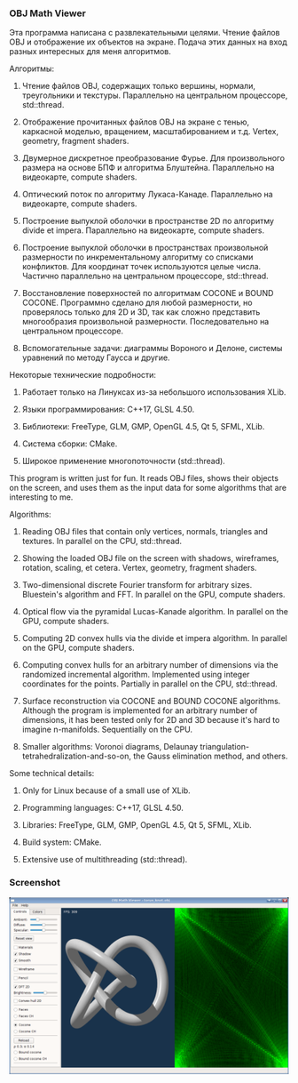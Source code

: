 ### OBJ Math Viewer

Эта программа написана с развлекательными целями. Чтение файлов OBJ и отображение их объектов на экране.
Подача этих данных на вход разных интересных для меня алгоритмов.

Алгоритмы:

1. Чтение файлов OBJ, содержащих только вершины, нормали, треугольники и текстуры. Параллельно на центральном процессоре, std::thread.

1. Отображение прочитанных файлов OBJ на экране с тенью, каркасной моделью, вращением, масштабированием и т.д. Vertex, geometry, fragment shaders.

1. Двумерное дискретное преобразование Фурье. Для произвольного размера на основе БПФ и алгоритма Блуштейна. Параллельно на видеокарте, compute shaders.

1. Оптический поток по алгоритму Лукаса-Канаде. Параллельно на видеокарте, compute shaders.

1. Построение выпуклой оболочки в пространстве 2D по алгоритму divide et impera. Параллельно на видеокарте, compute shaders.

1. Построение выпуклой оболочки в пространствах произвольной размерности по инкрементальному алгоритму со списками конфликтов.
Для координат точек используются целые числа. Частично параллельно на центральном процессоре, std::thread.

1. Восстановление поверхностей по алгоритмам COCONE и BOUND COCONE. Программно сделано для любой размерности, но проверялось только для 2D и 3D,
так как сложно представить многообразия произвольной размерности. Последовательно на центральном процессоре.

1. Вспомогательные задачи: диаграммы Вороного и Делоне, системы уравнений по методу Гаусса и другие.


Некоторые технические подробности:

1. Работает только на Линуксах из-за небольшого использования XLib.

1. Языки программирования: C++17, GLSL 4.50.

1. Библиотеки: FreeType, GLM, GMP, OpenGL 4.5, Qt 5, SFML, XLib.

1. Система сборки: CMake.

1. Широкое применение многопоточности (std::thread).


This program is written just for fun. It reads OBJ files, shows their objects on the screen, and uses
them as the input data for some algorithms that are interesting to me.

Algorithms:

1. Reading OBJ files that contain only vertices, normals, triangles and textures. In parallel on the CPU, std::thread.

1. Showing the loaded OBJ file on the screen with shadows, wireframes, rotation, scaling, et cetera. Vertex, geometry, fragment shaders.

1. Two-dimensional discrete Fourier transform for arbitrary sizes. Bluestein's algorithm and FFT. In parallel on the GPU, compute shaders.

1. Optical flow via the pyramidal Lucas-Kanade algorithm. In parallel on the GPU, compute shaders.

1. Computing 2D convex hulls via the divide et impera algorithm. In parallel on the GPU, compute shaders.

1. Computing convex hulls for an arbitrary number of dimensions via the randomized incremental algorithm. Implemented using integer
coordinates for the points. Partially in parallel on the CPU, std::thread.

1. Surface reconstruction via COCONE and BOUND COCONE algorithms. Although the program is implemented for an arbitrary number of dimensions,
it has been tested only for 2D and 3D because it's hard to imagine n-manifolds. Sequentially on the CPU.

1. Smaller algorithms: Voronoi diagrams, Delaunay triangulation-tetrahedralization-and-so-on, the Gauss elimination method, and others.


Some technical details:

1. Only for Linux because of a small use of XLib.

1. Programming languages: C++17, GLSL 4.50.

1. Libraries: FreeType, GLM, GMP, OpenGL 4.5, Qt 5, SFML, XLib.

1. Build system: CMake.

1. Extensive use of multithreading (std::thread).

### Screenshot

![screenshot](screenshots/screenshot.png?raw=true)

